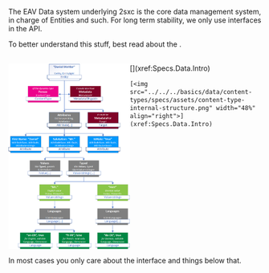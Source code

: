 ﻿---
uid: ToSic.Eav.Data
---

The EAV Data system underlying 2sxc is the core data management system, in charge of Entities and such. For long term stability, we only use interfaces in the API. 

To better understand this stuff, best read about the [](xref:Specs.Data.Intro).

<br>

<div style="display: inline-block;">
	[<img src="../../../basics/data/entities/assets/entity.png" width="48%" align="left">](xref:Specs.Data.Intro)

	[<img src="../../../basics/data/content-types/specs/assets/content-type-internal-structure.png" width="48%" align="right">](xref:Specs.Data.Intro)
</div>

<br>

In most cases you only care about the [](xref:ToSic.Eav.Data.IEntity) interface and things below that.
